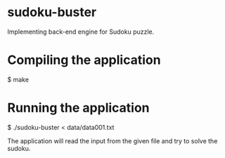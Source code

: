 # sudoku-buster
Implementing back-end engine for Sudoku puzzle.

# Compiling the application

$ make

# Running the application
$ ./sudoku-buster < data/data001.txt

The application will read the input from the given file and try to solve the
sudoku.

